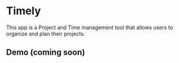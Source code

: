 # Timely

This app is a Project and Time management tool that allows users to organize and plan their projects.

## Demo (coming soon)